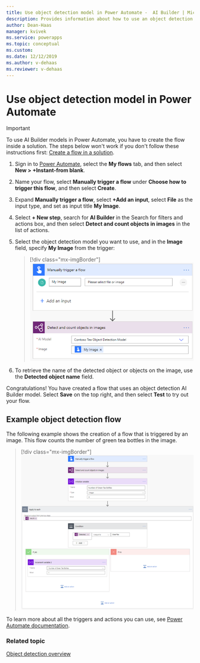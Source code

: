 ```yaml
---
title: Use object detection model in Power Automate -  AI Builder | Microsoft Docs
description: Provides information about how to use an object detection model in Power Automate
author: Dean-Haas
manager: kvivek
ms.service: powerapps
ms.topic: conceptual
ms.custom: 
ms.date: 12/12/2019
ms.author: v-dehaas
ms.reviewer: v-dehaas
---
```


# Use object detection model in Power Automate


> [!IMPORTANT]
 > To use AI Builder models in Power Automate, you have to create the flow inside a solution. The steps below won't work if you don't follow these instructions first: [Create a flow in a solution](/flow/create-flow-solution).

1. Sign in to [Power Automate](https://flow.microsoft.com/), select the **My flows** tab, and then select **New > +Instant-from blank**.
1. Name your flow, select **Manually trigger a flow** under **Choose how to trigger this flow**, and then select **Create**.
1. Expand **Manually trigger a flow**, select **+Add an input**, select **File** as the input type, and set as input title **My Image**.
1.	Select **+ New step**, search for **AI Builder** in the Search for filters and actions box, and then select **Detect and count objects in images** in the list of actions.
1.	Select the object detection model you want to use, and in the **Image** field, specify **My Image** from the trigger:

    > [!div class="mx-imgBorder"]
    > ![Specify my image](media/flow-my-image-2.png "Specify my image")

1.	To retrieve the name of the detected object or objects on the image, use the **Detected object name** field.

Congratulations! You have created a flow that uses an object detection AI Builder model. Select **Save** on the top right, and then select **Test** to try out your flow.


## Example object detection flow

The following example shows the creation of a flow that is triggered by an image. This flow counts the number of green tea bottles in the image.

> [!div class="mx-imgBorder"]
> ![Green tea object detection flow example](media/green-tea-example-2.png "Example of an object detection flow")

To learn more about all the triggers and actions you can use, see [Power Automate documentation](/flow/getting-started).

### Related topic

[Object detection overview](object-detection-overview.md)
